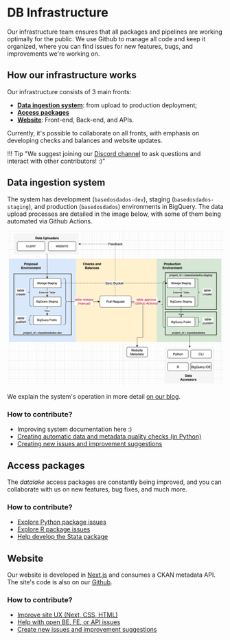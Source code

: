 # DB Infrastructure

Our infrastructure team ensures that all packages and pipelines are working optimally for the public. We use Github to manage all code and keep it organized, where you can find issues for new features, bugs, and improvements we're working on.

## How our infrastructure works

Our infrastructure consists of 3 main fronts:

- [**Data ingestion system**](#data-ingestion-system): from upload to production deployment;
- [**Access packages**](#access-packages)
- [**Website**](#website): Front-end, Back-end, and APIs.

Currently, it's possible to collaborate on all fronts, with emphasis on developing checks and balances and website updates.

!!! Tip "We suggest joining our [Discord channel](https://discord.gg/huKWpsVYx4) to ask questions and interact with other contributors! :)"


## Data ingestion system

The system has development (`basedosdados-dev`), staging (`basedosdados-staging`), and production (`basedosdados`) environments in BigQuery. The data upload processes are detailed in the image below, with some of them being automated via Github Actions.

![](images/bd_infra_diagram.png)

We explain the system's operation in more detail [on our blog](https://dev.to/basedosdados/como-funciona-o-sistema-de-insercao-de-dados-na-bd-25dk).

### How to contribute?

- Improving system documentation here :)
- [Creating automatic data and metadata quality checks (in Python)](https://github.com/basedosdados/mais/issues/376)
- [Creating new issues and improvement suggestions](https://github.com/basedosdados/mais/issues/new/choose)

## Access packages

The *datalake* access packages are constantly being improved, and you can collaborate with us on new features, bug fixes, and much more.

### How to contribute?

- [Explore Python package issues](https://github.com/basedosdados/mais/labels/python)
- [Explore R package issues](https://github.com/basedosdados/mais/labels/R)
- [Help develop the Stata package](https://github.com/basedosdados/mais/pull/754)

## Website

Our website is developed in [Next.js](https://nextjs.org/learn/basics/create-nextjs-app) and consumes a CKAN metadata API. The site's code is also on our [Github](https://github.com/basedosdados/website).

### How to contribute?

- [Improve site UX (Next, CSS, HTML)](https://github.com/basedosdados/website#editando-html)
- [Help with open BE, FE, or API issues](https://github.com/basedosdados/website/issues)
- [Create new issues and improvement suggestions](https://github.com/basedosdados/website/issues/new)
